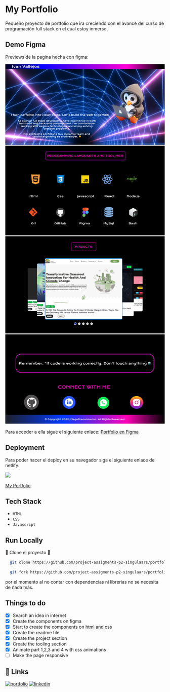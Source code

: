 # My Portfolio

Pequeño proyecto de portfolio que ira creciendo con el avance del curso de programación full stack en el cual estoy inmerso.

## Demo Figma

Previews de la pagina hecha con figma:

![](/resources/Captura%20de%20pantalla%202024-03-15%20090334.png)
![](/resources/Captura%20de%20pantalla%202024-03-15%20090343.png)
![](/resources/Captura%20de%20pantalla%202024-03-15%20090353.png)
![](/resources/Captura%20de%20pantalla%202024-03-15%20090423.png)

Para acceder a ella sigue el siguiente enlace: [Portfolio en Figma](https://www.figma.com/file/P6BOUSy9VtRP5EfHGHVrgh/Figma-basics?type=design&node-id=1669-162202&mode=design&t=hhMlXceKHs3QNpD6-0)

## Deployment

Para poder hacer el deploy en su navegador siga el siguiente enlace de netlify:

![](https://cdn.icon-icons.com/icons2/2699/PNG/512/netlify_logo_icon_169924.png)

[My Portfolio](https://loginandacces.netlify.app/)

## Tech Stack

- `HTML`
- `CSS`
- `Javascript`

## Run Locally

🤖 Clone el proyecto 🤖

```bash
  git clone https://github.com/project-assigments-p2-singulaars/portfolio-MegaDraconius.git
```

```bash
  git fork https://github.com/project-assigments-p2-singulaars/portfolio-MegaDraconius.git
```

por el momento al no contar con dependencias ni librerias no se necesita de nada más.

## Things to do

- [x] Search an idea in internet
- [x] Create the components on figma
- [x] Start to create the components on html and css
- [x] Create the readme file
- [x] Create the project section
- [x] Create the tooling section
- [x] Animate part 1,2,3 and 4 with css animations
- [ ] Make the page responsive

## 🔗 Links

[![portfolio](https://img.shields.io/badge/my_portfolio-000?style=for-the-badge&logo=ko-fi&logoColor=white)](https://github.com/Ivanisho/portFolio-jivc)
[![linkedin](https://img.shields.io/badge/linkedin-0A66C2?style=for-the-badge&logo=linkedin&logoColor=white)](https://es.linkedin.com/in/jorge-ivan-vallejos-cardozo-b37296182)

